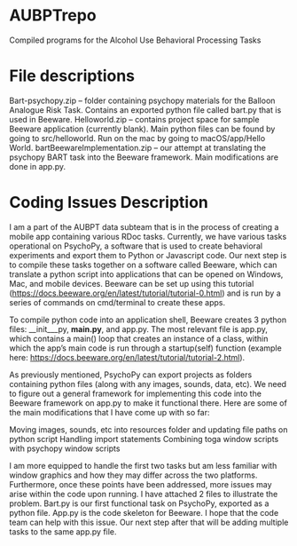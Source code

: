 # AUBPTrepo
Compiled programs for the Alcohol Use Behavioral Processing Tasks

# File descriptions
Bart-psychopy.zip – folder containing psychopy materials for the Balloon Analogue Risk Task. Contains an exported python file called bart.py that is used in Beeware.
Helloworld.zip – contains project space for sample Beeware application (currently blank). Main python files can be found by going to src/helloworld. Run on the mac by going to macOS/app/Hello World.
bartBeewareImplementation.zip – our attempt at translating the psychopy BART task into the Beeware framework. Main modifications are done in app.py.

# Coding Issues Description
I am a part of the AUBPT data subteam that is in the process of creating a mobile app containing various RDoc tasks. Currently, we have various tasks operational on PsychoPy, a software that is used to create behavioral experiments and export them to Python or Javascript code. Our next step is to compile these tasks together on a software called Beeware, which can translate a python script into applications that can be opened on Windows, Mac, and mobile devices. Beeware can be set up using this tutorial (https://docs.beeware.org/en/latest/tutorial/tutorial-0.html) and is run by a series of commands on cmd/terminal to create these apps.

To compile python code into an application shell, Beeware creates 3 python files: __init___py, __main.py__, and app.py. The most relevant file is app.py, which contains a main() loop that creates an instance of a class, within which the app’s main code is run through a startup(self) function (example here: https://docs.beeware.org/en/latest/tutorial/tutorial-2.html).

As previously mentioned, PsychoPy can export projects as folders containing python files (along with any images, sounds, data, etc). We need to figure out a general framework for implementing this code into the Beeware framework on app.py to make it functional there. Here are some of the main modifications that I have come up with so far:

Moving images, sounds, etc into resources folder and updating file paths on python script
Handling import statements
Combining toga window scripts with psychopy window scripts

I am more equipped to handle the first two tasks but am less familiar with window graphics and how they may differ across the two platforms. Furthermore, once these points have been addressed, more issues may arise within the code upon running. I have attached 2 files to illustrate the problem. Bart.py is our first functional task on PsychoPy, exported as a python file. App.py is the code skeleton for Beeware. I hope that the code team can help with this issue. Our next step after that will be adding multiple tasks to the same app.py file.
